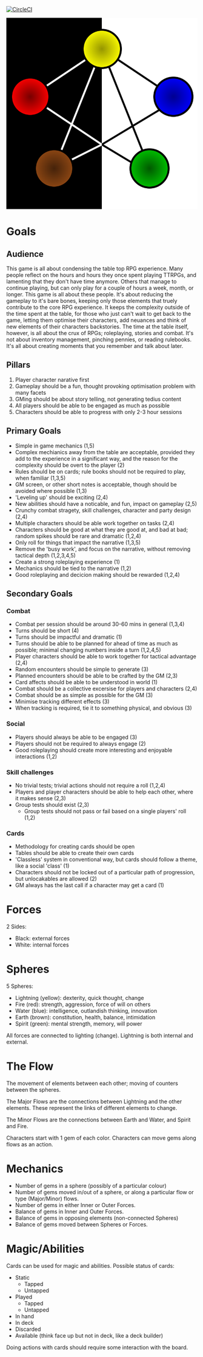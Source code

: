 [![CircleCI](https://circleci.com/gh/LukeAngove/MyRPG.svg?style=svg)](https://circleci.com/gh/LukeAngove/MyRPG)

![Image](images/board.svg)

# Goals
## Audience
This game is all about condensing the table top RPG experience. Many people reflect on the hours and hours they once spent playing TTRPGs, and lamenting that they don't have time anymore. Others that manage to continue playing, but can only play for a couple of hours a week, month, or longer. This game is all about these people. It's about reducing the gameplay to it's bare bones, keeping only those elements that truely contribute to the core RPG experience. It keeps the complexity outside of the time spent at the table, for those who just can't wait to get back to the game, letting them optimise their characters, add neuances and think of new elements of their characters backstories. The time at the table itself, however, is all about the crux of RPGs; roleplaying, stories and combat. It's not about inventory management, pinching pennies, or reading rulebooks. It's all about creating moments that you remember and talk about later.

## Pillars
1. Player character narative first
2. Gameplay should be a fun, thought provoking optimisation problem with many facets
3. GMing should be about story telling, not generating tedius content
4. All players should be able to be engaged as much as possible
5. Characters should be able to progress with only 2-3 hour sessions

## Primary Goals
- Simple in game mechanics (1,5)
- Complex mechianics away from the table are acceptable, provided they add to the experience in a significant way, and the reason for the complexity should be overt to the player (2)
- Rules should be on cards; rule books should not be required to play, when familiar (1,3,5)
- GM screen, or other short notes is acceptable, though should be avoided where possible (1,3)
- 'Leveling up' should be exciting (2,4)
- New abilities should have a noticable, and fun, impact on gameplay (2,5)
- Crunchy combat stragety, skill challenges, character and party design (2,4)
- Multiple characters should be able work together on tasks (2,4)
- Characters should be good at what they are good at, and bad at bad; random spikes should be rare and dramatic (1,2,4)
- Only roll for things that impact the narrative (1,3,5)
- Remove the 'busy work', and focus on the narrative, without removing tactical depth (1,2,3,4,5)
- Create a strong roleplaying experience (1)
- Mechanics should be tied to the narrative (1,2)
- Good roleplaying and decicion making should be rewarded (1,2,4)
 
## Secondary Goals
### Combat
- Combat per session should be around 30-60 mins in general (1,3,4)
- Turns should be short (4)
- Turns should be impactful and dramatic (1)
- Turns should be able to be planned for ahead of time as much as possible; minimal changing numbers inside a turn (1,2,4,5)
- Player characters should be able to work together for tactical advantage (2,4)
- Random encounters should be simple to generate (3)
- Planned encounters should be able to be crafted by the GM (2,3)
- Card affects should be able to be understood in world (1)
- Combat should be a collective excersise for players and characters (2,4)
- Combat should be as simple as possible for the GM (3)
- Minimise tracking different effects (3)
- When tracking is required, tie it to something physical, and obvious (3)

### Social
- Players should always be able to be engaged (3)
- Players should not be required to always engage (2)
- Good roleplaying should create more interesting and enjoyable interactions (1,2)

### Skill challenges
- No trivial tests; trivial actions should not require a roll (1,2,4)
- Players and player characters should be able to help each other, where it makes sense (2,3)
- Group tests should exist (2,3)
   - Group tests should not pass or fail based on a single players' roll (1,2)

### Cards
- Methodology for creating cards should be open
- Tables should be able to create their own cards
- 'Classless' system in conventional way, but cards should follow a theme, like a social 'class' (1)
- Characters should not be locked out of a particular path of progression, but unlocakables are allowed (2)
- GM always has the last call if a character may get a card (1)

# Forces
2 Sides:
- Black: external forces
- White: internal forces

# Spheres
5 Spheres:
- Lightning (yellow): dexterity, quick thought, change
- Fire (red): strength, aggression, force of will on others
- Water (blue): intelligence, outlandish thinking, innovation
- Earth (brown): constitution, health, balance, intimidation
- Spirit (green): mental strength, memory, will power

All forces are connected to lighting (change). Lightning is both internal and external.

# The Flow
The movement of elements between each other; moving of counters between the spheres.

The Major Flows are the connections between Lightning and the other elements. These represent the links of different
elements to change.

The Minor Flows are the connections between Earth and Water, and Spirit and Fire.

Characters start with 1 gem of each color.
Characters can move gems along flows as an action.

# Mechanics
- Number of gems in a sphere (possibly of a particular colour)
- Number of gems moved in/out of a sphere, or along a particular flow or type (Major/Minor) flows.
- Number of gems in either Inner or Outer Forces. 
- Balance of gems in Inner and Outer Forces. 
- Balance of gems in opposing elements (non-connected Spheres)
- Balance of gems moved between Spheres or Forces.

# Magic/Abilities
Cards can be used for magic and abilities. Possible status of cards:
- Static
    - Tapped
    - Untapped
- Played
    - Tapped
    - Untapped
- In hand
- In deck
- Discarded
- Available (think face up but not in deck, like a deck builder)

Doing actions with cards should require some interaction with the board.
